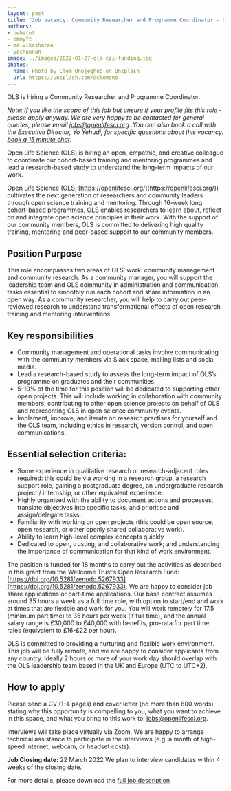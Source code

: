 ```yaml
---
layout: post
title: "Job vacancy: Community Researcher and Programme Coordinator - OLS is hiring!"
authors:
- bebatut
- emmyft
- malvikasharan
- yochannah
image: ../images/2022-01-27-ols-czi-funding.jpg
photos:
  name: Photo by Clem Onojeghuo on Unsplash
  url: https://unsplash.com/@clemono
---
```


OLS is hiring a Community Researcher and Programme Coordinator.

_Note: If you like the scope of this job but unsure if your profile fits this role - please apply anyway. We are very happy to be contacted for general queries, please email jobs@openlifesci.org. You can also book a call with the Executive Director, Yo Yehudi, for specific questions about this vacancy: [book a 15 minute chat](https://calendly.com/yo-yehudi/ols-chat-with-yo?month=2022-02)._

Open Life Science (OLS) is hiring an open, empathic, and creative colleague to coordinate  our cohort-based training and mentoring programmes and lead a research-based study to understand the long-term impacts of our work.

Open Life Science (OLS, [https://openlifesci.org/](https://openlifesci.org/)) cultivates the next generation of researchers and community leaders through open science training and mentoring. Through 16-week long cohort-based programmes, OLS enables researchers to learn about, reflect on and integrate open science principles in their work. With the support of our community members, OLS is committed to delivering high quality training, mentoring and peer-based support to our community members.

## Position Purpose

This role encompasses two areas of OLS’ work: community management and community research. As a community manager, you will support the leadership team and OLS community in administration and communication tasks essential to smoothly run each cohort and share information in an open way. As a community researcher, you will help to carry out peer-reviewed research to understand transformational effects of open research training and mentoring interventions.
## Key responsibilities
- Community management and operational tasks involve communicating with the community members via Slack space, mailing lists and social media.
- Lead a research-based study to assess the long-term impact of OLS’s programme on graduates and their communities.
- 5-10% of the time for this position will be dedicated to supporting other open projects. This will include working in collaboration with community members, contributing to other open science projects on behalf of OLS and representing OLS in open science community events.
- Implement, improve, and iterate on research practises for yourself and the OLS team, including ethics in research, version control, and open communications.

## Essential selection criteria:
- Some experience in qualitative research or research-adjacent roles required: this could be via working in a research group, a research support role, gaining a postgraduate degree, an undergraduate research project / internship, or other equivalent experience.
- Highly organised with the ability to document actions and processes, translate objectives into specific tasks, and prioritise and assign/delegate tasks.
- Familiarity with working on open projects (this could be open source, open research, or other openly shared collaborative work).
- Ability to learn high-level complex concepts quickly
- Dedicated to open, trusting, and collaborative work; and understanding the importance of communication for that kind of work environment.

The position is funded for 18 months to carry out the activities as described in this grant from the Wellcome Trust’s Open Research Fund: [https://doi.org/10.5281/zenodo.5267933](https://doi.org/10.5281/zenodo.5267933). We are happy to consider job share applications or part-time applications. Our base contract assumes around 35 hours a week as a full time role, with option to start/end and work at times that are flexible and work for you. You will work remotely for 17.5 (minimum part time) to 35 hours per week (if full time), and the annual salary range is £30,000 to £40,000 with benefits, pro-rata for part time roles (equivalent to £16-£22 per hour).

OLS is committed to providing a nurturing and flexible work environment. This job will be fully remote, and we are happy to consider applicants from any country. Ideally 2 hours or more of your work day should overlap with the OLS leadership team based in the UK and Europe (UTC to UTC+2).

## How to apply
Please send a CV (1-4 pages) and cover letter (no more than 800 words) stating why this opportunity is compelling to you, what you want to achieve in this space, and what you bring to this work to: jobs@openlifesci.org.

Interviews will take place virtually via Zoom. We are happy to arrange technical assistance to participate in the interviews (e.g. a month of high-speed internet, webcam, or headset costs).

**Job Closing date:** 22 March 2022
We plan to interview candidates within 4 weeks of the closing date.

For more details, please download the [full job description](images/2022-WT-OLS-Job-Description.pdf)
